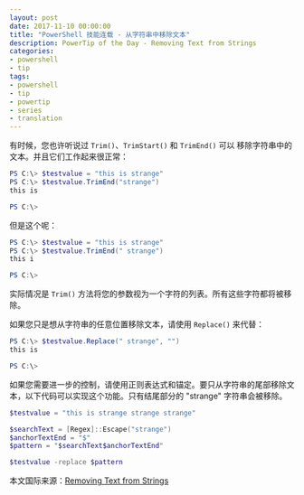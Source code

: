 ```yaml
---
layout: post
date: 2017-11-10 00:00:00
title: "PowerShell 技能连载 - 从字符串中移除文本"
description: PowerTip of the Day - Removing Text from Strings
categories:
- powershell
- tip
tags:
- powershell
- tip
- powertip
- series
- translation
---
```

有时候，您也许听说过 `Trim()`、`TrimStart()` 和 `TrimEnd()` 可以 移除字符串中的文本。并且它们工作起来很正常：

```powershell     
PS C:\> $testvalue = "this is strange"
PS C:\> $testvalue.TrimEnd("strange")
this is 

PS C:\> 
```

但是这个呢：

```powershell
PS C:\> $testvalue = "this is strange"
PS C:\> $testvalue.TrimEnd(" strange")
this i

PS C:\>  
```

实际情况是 `Trim()` 方法将您的参数视为一个字符的列表。所有这些字符都将被移除。

如果您只是想从字符串的任意位置移除文本，请使用 `Replace()` 来代替：

```powershell
PS C:\> $testvalue.Replace(" strange", "")
this is

PS C:\>  
```

如果您需要进一步的控制，请使用正则表达式和锚定。要只从字符串的尾部移除文本，以下代码可以实现这个功能。只有结尾部分的  "strange" 字符串会被移除。

```powershell
$testvalue = "this is strange strange strange"

$searchText = [Regex]::Escape("strange")
$anchorTextEnd = "$"
$pattern = "$searchText$anchorTextEnd"

$testvalue -replace $pattern
```

<!--more-->
本文国际来源：[Removing Text from Strings](http://community.idera.com/powershell/powertips/b/tips/posts/removing-text-from-strings)
